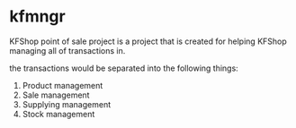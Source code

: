 # kfmngr
KFShop point of sale project is a project that is created for helping KFShop managing all of transactions in.

the transactions would be separated into the following things:
1. Product management
2. Sale management
3. Supplying management
4. Stock management
